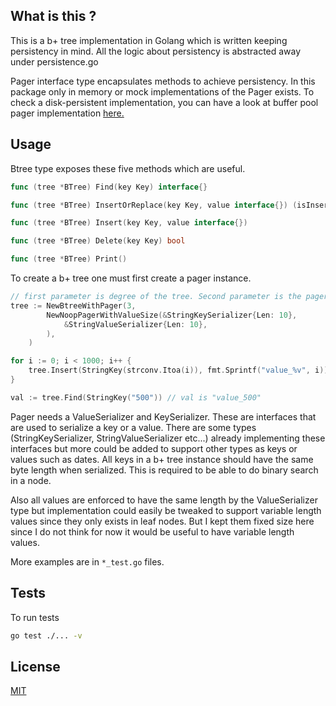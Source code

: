 ## What is this ?
This is a b+ tree implementation in Golang which is written keeping persistency in mind. All the logic about persistency is abstracted away under persistence.go

Pager interface type encapsulates methods to achieve persistency. In this package only in memory or mock implementations of the Pager exists. To check a disk-persistent implementation, you can have a look at buffer pool pager implementation [here.](https://github.com/thetarby/helindb)


## Usage
Btree type exposes these five methods which are useful.
```go
func (tree *BTree) Find(key Key) interface{}

func (tree *BTree) InsertOrReplace(key Key, value interface{}) (isInserted bool)

func (tree *BTree) Insert(key Key, value interface{})

func (tree *BTree) Delete(key Key) bool

func (tree *BTree) Print()
```

To create a b+ tree one must first create a pager instance.

```go
// first parameter is degree of the tree. Second parameter is the pager.
tree := NewBtreeWithPager(3, 
		NewNoopPagerWithValueSize(&StringKeySerializer{Len: 10}, 
			&StringValueSerializer{Len: 10},
		),
	)

for i := 0; i < 1000; i++ {
	tree.Insert(StringKey(strconv.Itoa(i)), fmt.Sprintf("value_%v", i))
}

val := tree.Find(StringKey("500")) // val is "value_500"
```

Pager needs a ValueSerializer and KeySerializer. These are interfaces that are used to serialize a key or a value. There are some types (StringKeySerializer, StringValueSerializer etc...) already implementing these interfaces but more could be added to support other types as keys or values such as dates. All keys in a b+ tree instance should have the same byte length when serialized. This is required to be able to do binary search in a node.

Also all values are enforced to have the same length by the ValueSerializer type but implementation could easily be tweaked to support variable length values since they only exists in leaf nodes. But I kept them fixed size here since I do not think for now it would be useful to have variable length values.

More examples are in `*_test.go` files.

## Tests

To run tests
```sh
go test ./... -v
```

## License
[MIT](https://choosealicense.com/licenses/mit/)